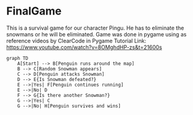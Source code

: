 # FinalGame
This is a survival game for our character Pingu. He has to eliminate the snowmans or he will be eliminated. Game was done in pygame using as reference videos by ClearCode in Pygame Tutorial
Link: https://www.youtube.com/watch?v=8OMghdHP-zs&t=21600s

```mermaid
graph TD
    A[Start] --> B[Penguin runs around the map]
    B --> C[Random Snowman appears]
    C --> D[Penguin attacks Snowman]
    D --> E{Is Snowman defeated?}
    E -->|Yes| F[Penguin continues running]
    E -->|No| D
    F --> G{Is there another Snowman?}
    G -->|Yes| C
    G -->|No| H[Penguin survives and wins]
